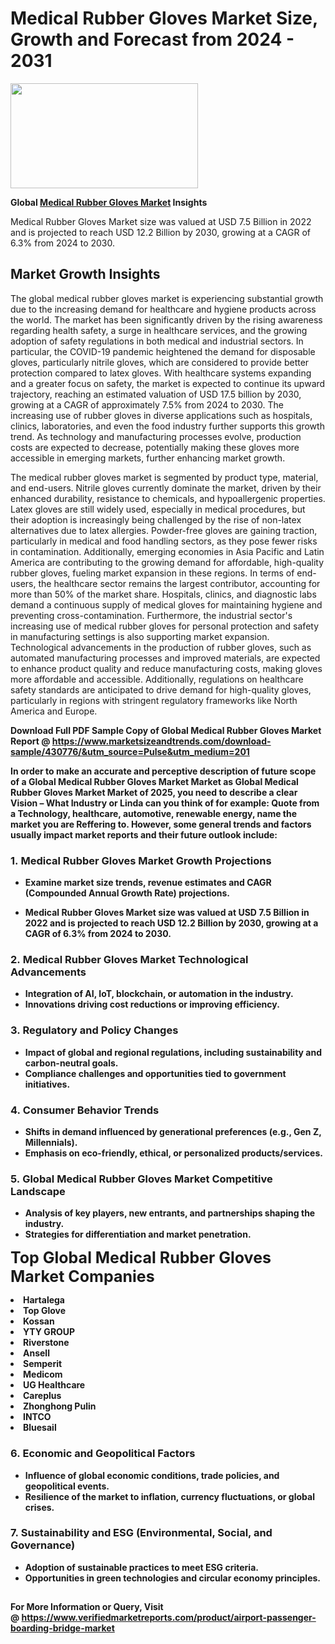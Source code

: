 <H1>Medical Rubber Gloves Market Size, Growth and Forecast from 2024 - 2031</H1><img class="aligncenter size-medium wp-image-584254" src="https://thirdeyenews.in/wp-content/uploads/2024/09/Global-Market-Research-300x168.jpeg" alt="" width="300" height="168" /><p><strong>Global&nbsp;<a href="https://www.marketsizeandtrends.com/download-sample/430776/&amp;utm_source=Pulse&amp;utm_medium=201">Medical Rubber Gloves Market</a> Insights</strong></p><p>Medical Rubber Gloves Market size was valued at USD 7.5 Billion in 2022 and is projected to reach USD 12.2 Billion by 2030, growing at a CAGR of 6.3% from 2024 to 2030.</p><p><h2>Market Growth Insights</h2> <p>The global medical rubber gloves market is experiencing substantial growth due to the increasing demand for healthcare and hygiene products across the world. The market has been significantly driven by the rising awareness regarding health safety, a surge in healthcare services, and the growing adoption of safety regulations in both medical and industrial sectors. In particular, the COVID-19 pandemic heightened the demand for disposable gloves, particularly nitrile gloves, which are considered to provide better protection compared to latex gloves. With healthcare systems expanding and a greater focus on safety, the market is expected to continue its upward trajectory, reaching an estimated valuation of USD 17.5 billion by 2030, growing at a CAGR of approximately 7.5% from 2024 to 2030. The increasing use of rubber gloves in diverse applications such as hospitals, clinics, laboratories, and even the food industry further supports this growth trend. As technology and manufacturing processes evolve, production costs are expected to decrease, potentially making these gloves more accessible in emerging markets, further enhancing market growth.</p> <p><strong></strong></p> <p>The medical rubber gloves market is segmented by product type, material, and end-users. Nitrile gloves currently dominate the market, driven by their enhanced durability, resistance to chemicals, and hypoallergenic properties. Latex gloves are still widely used, especially in medical procedures, but their adoption is increasingly being challenged by the rise of non-latex alternatives due to latex allergies. Powder-free gloves are gaining traction, particularly in medical and food handling sectors, as they pose fewer risks in contamination. Additionally, emerging economies in Asia Pacific and Latin America are contributing to the growing demand for affordable, high-quality rubber gloves, fueling market expansion in these regions. In terms of end-users, the healthcare sector remains the largest contributor, accounting for more than 50% of the market share. Hospitals, clinics, and diagnostic labs demand a continuous supply of medical gloves for maintaining hygiene and preventing cross-contamination. Furthermore, the industrial sector's increasing use of medical rubber gloves for personal protection and safety in manufacturing settings is also supporting market expansion. Technological advancements in the production of rubber gloves, such as automated manufacturing processes and improved materials, are expected to enhance product quality and reduce manufacturing costs, making gloves more affordable and accessible. Additionally, regulations on healthcare safety standards are anticipated to drive demand for high-quality gloves, particularly in regions with stringent regulatory frameworks like North America and Europe.</p> <p><strong></p><p><span class=""><strong>Download Full PDF Sample Copy of Global Medical Rubber Gloves Market Report</strong> @ <a href="https://www.marketsizeandtrends.com/download-sample/430776/&amp;utm_source=Pulse&amp;utm_medium=201" target="_blank">https://www.marketsizeandtrends.com/download-sample/430776/&amp;utm_source=Pulse&amp;utm_medium=201</a></span></p><p>In order to make an accurate and perceptive description of future scope of a Global&nbsp;Medical Rubber Gloves Market Market as Global&nbsp;Medical Rubber Gloves Market Market of 2025, you need to describe a clear Vision &ndash; What Industry or Linda can you think of for example: Quote from a Technology, healthcare, automotive, renewable energy, name the market you are Reffering to. However, some general trends and factors usually impact market reports and their future outlook include:</p><h3>1.&nbsp;<strong>Medical Rubber Gloves Market Growth Projections</strong></h3><ul><li>Examine market size trends, revenue estimates and CAGR (Compounded Annual Growth Rate) projections.</li><li><p>Medical Rubber Gloves Market size was valued at USD 7.5 Billion in 2022 and is projected to reach USD 12.2 Billion by 2030, growing at a CAGR of 6.3% from 2024 to 2030.</p></li></ul><h3>2.&nbsp;<strong>Medical Rubber Gloves Market Technological Advancements</strong></h3><ul><li>Integration of AI, IoT, blockchain, or automation in the industry.</li><li>Innovations driving cost reductions or improving efficiency.</li></ul><h3>3.&nbsp;<strong>Regulatory and Policy Changes</strong></h3><ul><li>Impact of global and regional regulations, including sustainability and carbon-neutral goals.</li><li>Compliance challenges and opportunities tied to government initiatives.</li></ul><h3>4.&nbsp;<strong>Consumer Behavior Trends</strong></h3><ul><li>Shifts in demand influenced by generational preferences (e.g., Gen Z, Millennials).</li><li>Emphasis on eco-friendly, ethical, or personalized products/services.</li></ul><h3>5.&nbsp;<strong>Global Medical Rubber Gloves Market Competitive Landscape</strong></h3><ul><li>Analysis of key players, new entrants, and partnerships shaping the industry.</li><li>Strategies for differentiation and market penetration.</li></ul><p data-pm-slice="1 1 []"><span style="color: inherit; font-family: inherit; font-size: 25px;">Top Global Medical Rubber Gloves Market Companies</span></p><div class="" data-test-id=""><p><li>Hartalega</li><li> Top Glove</li><li> Kossan</li><li> YTY GROUP</li><li> Riverstone</li><li> Ansell</li><li> Semperit</li><li> Medicom</li><li> UG Healthcare</li><li> Careplus</li><li> Zhonghong Pulin</li><li> INTCO</li><li> Bluesail</li></p></div><h3>6.&nbsp;<strong>Economic and Geopolitical Factors</strong></h3><ul><li>Influence of global economic conditions, trade policies, and geopolitical events.</li><li>Resilience of the market to inflation, currency fluctuations, or global crises.</li></ul><h3>7.&nbsp;<strong>Sustainability and ESG (Environmental, Social, and Governance)</strong></h3><ul><li>Adoption of sustainable practices to meet ESG criteria.</li><li>Opportunities in green technologies and circular economy principles.</li></ul><h2><strong style="font-size: 14px;">For More Information or Query, Visit @&nbsp;</strong><a style="background-color: #ffffff; font-size: 14px;" href="https://www.marketsizeandtrends.com/report/medical-rubber-gloves-market/" target="_blank">https://www.verifiedmarketreports.com/product/airport-passenger-boarding-bridge-market</a></h2>
